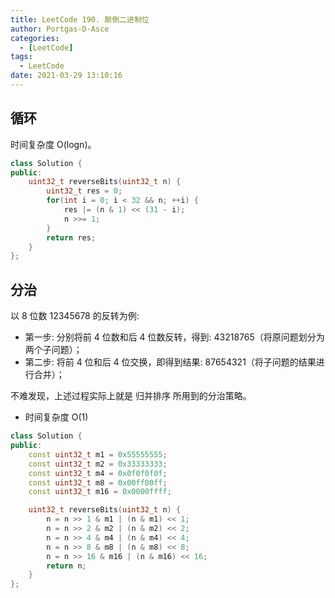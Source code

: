 ```yaml
---
title: LeetCode 190. 颠倒二进制位
author: Portgas·D·Asce
categories:
  - [LeetCode]
tags:
  - LeetCode
date: 2021-03-29 13:10:16
---
```


<!--more-->

## 循环
时间复杂度 O(logn)。
```cpp
class Solution {
public:
    uint32_t reverseBits(uint32_t n) {
        uint32_t res = 0;
        for(int i = 0; i < 32 && n; ++i) {
            res |= (n & 1) << (31 - i);
            n >>= 1;
        }
        return res;
    }
};
```
## 分治
以 8 位数 12345678 的反转为例:
- 第一步: 分别将前 4 位数和后 4 位数反转，得到: 43218765（将原问题划分为两个子问题）；
- 第二步: 将前 4 位和后 4 位交换，即得到结果: 87654321（将子问题的结果进行合并）；

不难发现，上述过程实际上就是 归并排序 所用到的分治策略。
- 时间复杂度 O(1)

```cpp
class Solution {
public:
    const uint32_t m1 = 0x55555555;
    const uint32_t m2 = 0x33333333;
    const uint32_t m4 = 0x0f0f0f0f;
    const uint32_t m8 = 0x00ff00ff;
    const uint32_t m16 = 0x0000ffff;

    uint32_t reverseBits(uint32_t n) {
        n = n >> 1 & m1 | (n & m1) << 1;
        n = n >> 2 & m2 | (n & m2) << 2;
        n = n >> 4 & m4 | (n & m4) << 4;
        n = n >> 8 & m8 | (n & m8) << 8;
        n = n >> 16 & m16 | (n & m16) << 16;
        return n;
    }
};
```
